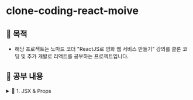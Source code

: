 # clone-coding-react-moive

## 📢 목적

- 해당 프로젝트는 노마드 코더 "ReactJS로 영화 웹 서비스 만들기" 강의를 클론 코딩 및 추가 개발로 리액트를 공부하는 프로젝트입니다.

## 📢 공부 내용

<details markdown="1">

<summary>📑 1. JSX & Props</summary>

#### JSX란?

Javascript XML이며 React의 렌더링 로직은 아래와 같은 UI 로직과 본질적으로 연결되어있다는 사실을 포함합니다.

- 이벤트 처리 방식
- 시간에 따른 상태 변화 방식
- 화면을 위한 데이터 준비 방식
- JSX는 주입 공격을 방지합니다.
- JSX는 객체를 표현합니다.

#### Props란?

상위 컴포넌트에서 하위 컴포넌트로 전달하는 데이터

- 컴포넌트 끼리 값을 전달하는 수단이다.

#### PropTypes란?

> npm i prop-types

컴포너넌트의 props에 지정한 데이터 타입과 다른 타입의 값이 들어왔을 때 오류로 그 내용을 표시해준다.

#### 참고 사이트

[JSX 소개](https://ko.reactjs.org/docs/introducing-jsx.html) <br>
[JSX 이해하기](https://ko.reactjs.org/docs/jsx-in-depth.html) <br>
[Props 사용법](https://ko.reactjs.org/tutorial/tutorial.html#passing-data-through-props) <br>
[PropTypes를 사용한 타입 검사](https://ko.reactjs.org/docs/typechecking-with-proptypes.html) <br>

</details>